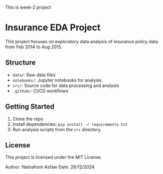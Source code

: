 This is week-2 project

# Insurance EDA Project

This project focuses on exploratory data analysis of insurance policy data from Feb 2014 to Aug 2015.

## Structure

- `data/`: Raw data files
- `notebooks/`: Jupyter notebooks for analysis
- `src/`: Source code for data processing and analysis
- `.github/`: CI/CD workflows

## Getting Started

1. Clone the repo
2. Install dependencies: `pip install -r requirements.txt`
3. Run analysis scripts from the `src` directory.

## License

This project is licensed under the MIT License.

Author: Natnahom Asfaw
Date: 26/12/2024